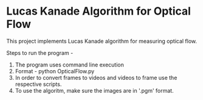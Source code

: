# Lucas Kanade Algorithm for Optical Flow

This project implements Lucas Kanade algorithm for measuring optical flow.

Steps to run the program -
1. The program uses command line execution
2. Format - python OpticalFlow.py <folder-name>
3. In order to convert frames to videos and videos to frame use the respective scripts.
4. To use the algoritm, make sure the images are in '.pgm' format.
 
